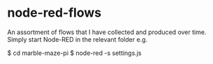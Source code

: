 # node-red-flows
An assortment of flows that I have collected and produced over time. Simply start Node-RED in the relevant folder e.g.

$ cd marble-maze-pi
$ node-red -s settings.js
